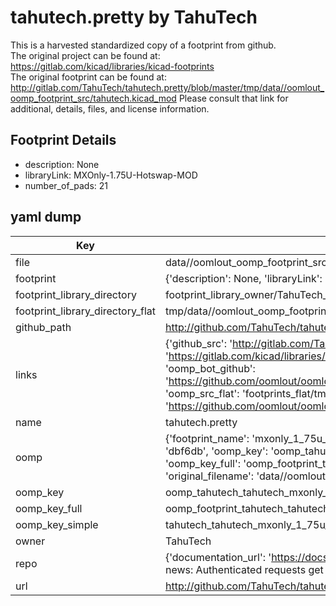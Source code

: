 # tahutech.pretty by TahuTech  
This is a harvested standardized copy of a footprint from github.  
The original project can be found at:  
https://gitlab.com/kicad/libraries/kicad-footprints  
The original footprint can be found at:
http://gitlab.com/TahuTech/tahutech.pretty/blob/master/tmp/data//oomlout_oomp_footprint_src/tahutech.kicad_mod
Please consult that link for additional, details, files, and license information.  
## Footprint Details
* description: None  
* libraryLink: MXOnly-1.75U-Hotswap-MOD  
* number_of_pads: 21  
## yaml dump  
| Key | Value |  
| --- | --- |  
| file | data//oomlout_oomp_footprint_src/tahutech.pretty/MXOnly-1.75U-Hotswap-MOD.kicad_mod |  
| footprint | {'description': None, 'libraryLink': 'MXOnly-1.75U-Hotswap-MOD', 'number_of_pads': 21} |  
| footprint_library_directory | footprint_library_owner/TahuTech_tahutech.pretty |  
| footprint_library_directory_flat | tmp/data//oomlout_oomp_footprint_src/footprints_flat/tahutech_tahutech_mxonly_1_75u_hotswap_mod/working |  
| github_path | http://github.com/TahuTech/tahutech.pretty/blob/master/tmp/data//oomlout_oomp_footprint_src/MXOnly-1.75U-Hotswap-MOD.kicad_mod |  
| links | {'github_src': 'http://gitlab.com/TahuTech/tahutech.pretty/blob/master/tmp/data//oomlout_oomp_footprint_src/tahutech.kicad_mod', 'github_src_repo': 'https://gitlab.com/kicad/libraries/kicad-footprints', 'oomp_bot': 'tmp/data//oomlout_oomp_footprint_src/footprints/tahutech_tahutech_mxonly_1_75u_hotswap_mod/working', 'oomp_bot_github': 'https://github.com/oomlout/oomlout_oomp_footprint_bot/tree/main/tmp/data//oomlout_oomp_footprint_src/footprints/tahutech_tahutech_mxonly_1_75u_hotswap_mod/working', 'oomp_src_flat': 'footprints_flat/tmp/data//oomlout_oomp_footprint_src/footprints_flat/tahutech_tahutech_mxonly_1_75u_hotswap_mod/working', 'oomp_src_flat_github': 'https://github.com/oomlout/oomlout_oomp_footprint_src/tree/main/tmp/data//oomlout_oomp_footprint_src/footprints_flat/tahutech_tahutech_mxonly_1_75u_hotswap_mod/working'} |  
| name | tahutech.pretty |  
| oomp | {'footprint_name': 'mxonly_1_75u_hotswap_mod', 'library_name': 'tahutech', 'md5': 'dbf6db1d7ce46da82a0400ffb5bc11ab', 'md5_10': 'dbf6db1d7c', 'md5_5': 'dbf6d', 'md5_6': 'dbf6db', 'oomp_key': 'oomp_tahutech_tahutech_mxonly_1_75u_hotswap_mod', 'oomp_key_extra': 'oomp_footprint_tahutech_tahutech_mxonly_1_75u_hotswap_mod', 'oomp_key_full': 'oomp_footprint_tahutech_tahutech_mxonly_1_75u_hotswap_mod_dbf6db', 'oomp_key_simple': 'tahutech_tahutech_mxonly_1_75u_hotswap_mod', 'original_filename': 'data//oomlout_oomp_footprint_src/tahutech.pretty/MXOnly-1.75U-Hotswap-MOD.kicad_mod', 'owner_name': 'tahutech'} |  
| oomp_key | oomp_tahutech_tahutech_mxonly_1_75u_hotswap_mod |  
| oomp_key_full | oomp_footprint_tahutech_tahutech_mxonly_1_75u_hotswap_mod |  
| oomp_key_simple | tahutech_tahutech_mxonly_1_75u_hotswap_mod |  
| owner | TahuTech |  
| repo | {'documentation_url': 'https://docs.github.com/rest/overview/resources-in-the-rest-api#rate-limiting', 'message': "API rate limit exceeded for 84.66.142.224. (But here's the good news: Authenticated requests get a higher rate limit. Check out the documentation for more details.)"} |  
| url | http://github.com/TahuTech/tahutech.pretty |  

